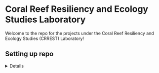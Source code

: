 # Coral Reef Resiliency and Ecology Studies Laboratory

Welcome to the repo for the projects under the Coral Reef Resiliency and Ecology Studies (CRREST) Laboratory!

## Setting up repo
<details>

1. Create a new repository on GitHub.
2. Clone repo on local computer.

```
git init
git commit -m "first commit"
git branch -M main
git remote add origin https://github.com/kllabrador/genome-assembly.git
git push -u origin main
```

4. Try pulling and pushing to check if you have succesfully linked the repos.
</details>
